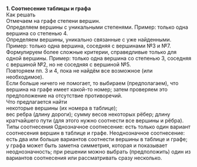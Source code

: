 **1. Соотнесение таблицы и графа**  
Как решать  
Отмечаем на графе степени вершин.  
Определяем вершины с уникальными степенями. Пример: только одна вершина со степенью 4.  
Определяем вершины, уникально связанные с уже найденными. Пример: только одна вершина, соседняя с вершинами №3 и №7.  
Формулируем более сложные критерии, справедливые только для одной вершины. Пример: только одна вершина со степенью 3, соседняя с вершиной №2, но не соседняя с вершиной №5.  
Повторяем пп. 3 и 4, пока не найдём все возможное (или необходимое).  
Если больше ничего не помогает, то выбираем (предполагаем), что вершина на графе имеет какой-то номер; затем проверяем это предположение на отсутствие противоречий.  
Что предлагается найти  
некоторые вершины (их номера в таблице);  
вес ребра (длину дороги); 
сумму весов некоторых рёбер;
длину кратчайшего пути (для этого нужно соотнести все вершины и рёбра).
Типы соотнесения
Однозначное соотнесение: есть только один вариант соотнесения вершин в таблице и графе.
Неоднозначное соотнесение:
есть два или больше вариантов соотнести вершины в таблице и графе;
у графа может быть заметна симметрия, которая и показывает неоднозначность;
при решении можно выбрать (предположить) один из вариантов соотнесения или рассматривать сразу несколько.

